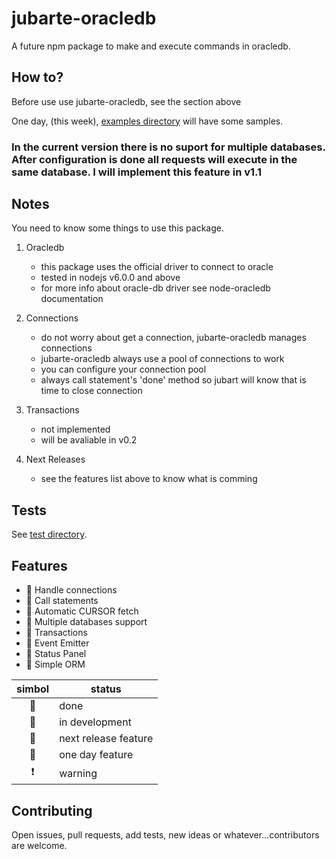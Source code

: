 # jubarte-oracledb
A future npm package to make and execute commands in oracledb.

## How to?
Before use use jubarte-oracledb, see the section above

One day, (this week), [examples directory](examples) will have some samples. 

### In the current version there is no suport for multiple databases. After configuration is done all requests will execute in the same database. I will implement this feature in v1.1 ###

## Notes
You need to know some things to use this package.

1. Oracledb
   * this package uses the official driver to connect to oracle
   * tested in nodejs v6.0.0 and above 
   * for more info about oracle-db driver see node-oracledb documentation

2. Connections
    * do not worry about get a connection, jubarte-oracledb manages connections
    * jubarte-oracledb always use a pool of connections to work
    * you can configure your connection pool
    * always call statement's 'done' method so jubart will know that is time to close connection

3. Transactions
    * not implemented
    * will be avaliable in v0.2

3. Next Releases
    * see the features list above to know what is comming

## Tests
See [test directory](test/).

## Features

- :small_blue_diamond: Handle connections
- :small_blue_diamond: Call statements
- :small_blue_diamond: Automatic CURSOR fetch
- :small_orange_diamond: Multiple databases support
- :small_orange_diamond: Transactions
- :small_red_triangle_down: Event Emitter
- :small_red_triangle_down: Status Panel
- :small_red_triangle_down: Simple ORM

| simbol | status |
|:---:|---|
| :small_blue_diamond: | done |
| :small_orange_diamond: | in development |
| :small_red_triangle: | next release feature |
| :small_red_triangle_down: | one day feature |
| :heavy_exclamation_mark: | warning |

## Contributing
Open issues, pull requests, add tests, new ideas or whatever...contributors are welcome.
